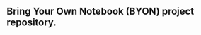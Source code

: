 Bring Your Own Notebook (BYON) project repository.
--------------------------------------------------